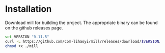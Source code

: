 # Installation
Download mill for building the project. The appropriate binary can be found on the github releases page.

``` sh
set VERSION "0.11.5"
curl -L https://github.com/com-lihaoyi/mill/releases/download/$VERSION/$VERSION-$UNIQUE_HAHS > mill
chmod +x ./mill
```
